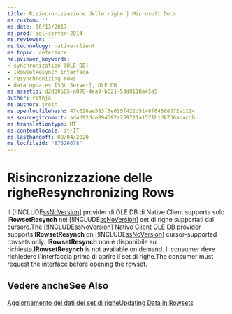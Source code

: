 ```yaml
---
title: Risincronizzazione delle righe | Microsoft Docs
ms.custom: ''
ms.date: 06/13/2017
ms.prod: sql-server-2014
ms.reviewer: ''
ms.technology: native-client
ms.topic: reference
helpviewer_keywords:
- synchronization [OLE DB]
- IRowsetResynch interface
- resynchronizing rows
- data updates [SQL Server], OLE DB
ms.assetid: d2d30505-a878-4aa9-b821-53d8118a45a5
author: rothja
ms.author: jroth
ms.openlocfilehash: 47c628ae583f3e635f422d5146f64508372a1114
ms.sourcegitcommit: ad4d92dce894592a259721a1571b1d8736abacdb
ms.translationtype: MT
ms.contentlocale: it-IT
ms.lasthandoff: 08/04/2020
ms.locfileid: "87626078"
---
```

# <a name="resynchronizing-rows"></a><span data-ttu-id="1f38b-102">Risincronizzazione delle righe</span><span class="sxs-lookup"><span data-stu-id="1f38b-102">Resynchronizing Rows</span></span>
  <span data-ttu-id="1f38b-103">Il [!INCLUDE[ssNoVersion](../../includes/ssnoversion-md.md)] provider di OLE DB di Native Client supporta solo **IRowsetResynch** nei [!INCLUDE[ssNoVersion](../../includes/ssnoversion-md.md)] set di righe supportati dal cursore.</span><span class="sxs-lookup"><span data-stu-id="1f38b-103">The [!INCLUDE[ssNoVersion](../../includes/ssnoversion-md.md)] Native Client OLE DB provider supports **IRowsetResynch** on [!INCLUDE[ssNoVersion](../../includes/ssnoversion-md.md)] cursor-supported rowsets only.</span></span> <span data-ttu-id="1f38b-104">**IRowsetResynch** non è disponibile su richiesta.</span><span class="sxs-lookup"><span data-stu-id="1f38b-104">**IRowsetResynch** is not available on demand.</span></span> <span data-ttu-id="1f38b-105">Il consumer deve richiedere l'interfaccia prima di aprire il set di righe.</span><span class="sxs-lookup"><span data-stu-id="1f38b-105">The consumer must request the interface before opening the rowset.</span></span>  
  
## <a name="see-also"></a><span data-ttu-id="1f38b-106">Vedere anche</span><span class="sxs-lookup"><span data-stu-id="1f38b-106">See Also</span></span>  
 [<span data-ttu-id="1f38b-107">Aggiornamento dei dati dei set di righe</span><span class="sxs-lookup"><span data-stu-id="1f38b-107">Updating Data in Rowsets</span></span>](updating-data-in-rowsets.md)  
  
  
